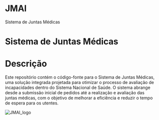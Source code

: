 # JMAI
Sistema de Juntas Médicas

# Sistema de Juntas Médicas
# Descrição
Este repositório contém o código-fonte para o Sistema de Juntas Médicas, uma solução integrada projetada para otimizar o processo de avaliação de incapacidades dentro do Sistema Nacional de Saúde. O sistema abrange desde a submissão inicial de pedidos até a realização e avaliação das juntas médicas, com o objetivo de melhorar a eficiência e reduzir o tempo de espera para os utentes.


![JMAI_logo](https://github.com/Zav04/JMAI/assets/24590691/1c65cd39-f3e4-444f-94e6-429b56616b08)
